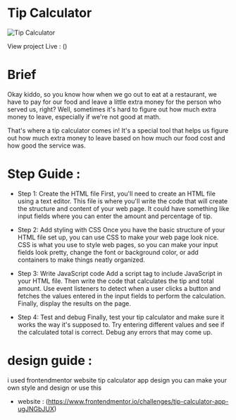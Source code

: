 
# Tip Calculator

![Tip Calculator](/images/Tip-Calculator.PNG)

View project Live : () 

# Brief
Okay kiddo, so you know how when we go out to eat at a restaurant, we have to pay for our food and leave a little extra money for the person who served us, right? Well, sometimes it's hard to figure out how much extra money to leave, especially if we're not good at math. 

That's where a tip calculator comes in! It's a special tool that helps us figure out how much extra money to leave based on how much our food cost and how good the service was.

# Step Guide :

- Step 1: Create the HTML file
First, you'll need to create an HTML file using a text editor. This file is where you'll write the code that will create the structure and content of your web page. It could have something like input fields where you can enter the amount and percentage of tip.

- Step 2: Add styling with CSS
Once you have the basic structure of your HTML file set up, you can use CSS to make your web page look nice. CSS is what you use to style web pages, so you can make your input fields look pretty, change the font or background color, or add containers to make things neatly organized.

- Step 3: Write JavaScript code
Add a script tag to include JavaScript in your HTML file. Then write the code that calculates the tip and total amount. Use event listeners to detect when a user clicks a button and fetches the values entered in the input fields to perform the calculation. Finally, display the results on the page.

- Step 4: Test and debug
Finally, test your tip calculator and make sure it works the way it's supposed to. Try entering different values and see if the calculated total is correct. Debug any errors that may come up.

# design guide :
i used frontendmentor website tip calculator app design you can make your own style and design or use this 
- website : (https://www.frontendmentor.io/challenges/tip-calculator-app-ugJNGbJUX)